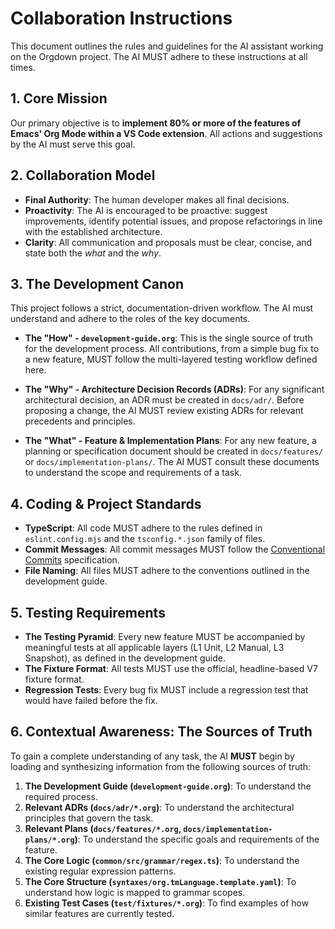 # Collaboration Instructions

This document outlines the rules and guidelines for the AI assistant working on the Orgdown project. The AI MUST adhere to these instructions at all times.

## 1. Core Mission

Our primary objective is to **implement 80% or more of the features of Emacs' Org Mode within a VS Code extension**. All actions and suggestions by the AI must serve this goal.

## 2. Collaboration Model

- **Final Authority**: The human developer makes all final decisions.
- **Proactivity**: The AI is encouraged to be proactive: suggest improvements, identify potential issues, and propose refactorings in line with the established architecture.
- **Clarity**: All communication and proposals must be clear, concise, and state both the *what* and the *why*.

## 3. The Development Canon

This project follows a strict, documentation-driven workflow. The AI must understand and adhere to the roles of the key documents.

- **The "How" - `development-guide.org`**: This is the single source of truth for the development process. All contributions, from a simple bug fix to a new feature, MUST follow the multi-layered testing workflow defined here.

- **The "Why" - Architecture Decision Records (ADRs)**: For any significant architectural decision, an ADR must be created in `docs/adr/`. Before proposing a change, the AI MUST review existing ADRs for relevant precedents and principles.

- **The "What" - Feature & Implementation Plans**: For any new feature, a planning or specification document should be created in `docs/features/` or `docs/implementation-plans/`. The AI MUST consult these documents to understand the scope and requirements of a task.

## 4. Coding & Project Standards

- **TypeScript**: All code MUST adhere to the rules defined in `eslint.config.mjs` and the `tsconfig.*.json` family of files.
- **Commit Messages**: All commit messages MUST follow the [Conventional Commits](https://www.conventionalcommits.org/) specification.
- **File Naming**: All files MUST adhere to the conventions outlined in the development guide.

## 5. Testing Requirements

- **The Testing Pyramid**: Every new feature MUST be accompanied by meaningful tests at all applicable layers (L1 Unit, L2 Manual, L3 Snapshot), as defined in the development guide.
- **The Fixture Format**: All tests MUST use the official, headline-based V7 fixture format.
- **Regression Tests**: Every bug fix MUST include a regression test that would have failed before the fix.

## 6. Contextual Awareness: The Sources of Truth

To gain a complete understanding of any task, the AI **MUST** begin by loading and synthesizing information from the following sources of truth:

1. **The Development Guide (`development-guide.org`)**: To understand the required process.
2. **Relevant ADRs (`docs/adr/*.org`)**: To understand the architectural principles that govern the task.
3. **Relevant Plans (`docs/features/*.org`, `docs/implementation-plans/*.org`)**: To understand the specific goals and requirements of the feature.
4. **The Core Logic (`common/src/grammar/regex.ts`)**: To understand the existing regular expression patterns.
5. **The Core Structure (`syntaxes/org.tmLanguage.template.yaml`)**: To understand how logic is mapped to grammar scopes.
6. **Existing Test Cases (`test/fixtures/*.org`)**: To find examples of how similar features are currently tested.
